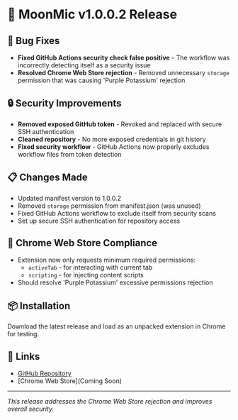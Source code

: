 # 🚀 MoonMic v1.0.0.2 Release

## 🔧 Bug Fixes
- **Fixed GitHub Actions security check false positive** - The workflow was incorrectly detecting itself as a security issue
- **Resolved Chrome Web Store rejection** - Removed unnecessary `storage` permission that was causing 'Purple Potassium' rejection

## 🔒 Security Improvements
- **Removed exposed GitHub token** - Revoked and replaced with secure SSH authentication
- **Cleaned repository** - No more exposed credentials in git history
- **Fixed security workflow** - GitHub Actions now properly excludes workflow files from token detection

## 📋 Changes Made
- Updated manifest version to 1.0.0.2
- Removed `storage` permission from manifest.json (was unused)
- Fixed GitHub Actions workflow to exclude itself from security scans
- Set up secure SSH authentication for repository access

## 🎯 Chrome Web Store Compliance
- Extension now only requests minimum required permissions:
  - `activeTab` - for interacting with current tab
  - `scripting` - for injecting content scripts
- Should resolve 'Purple Potassium' excessive permissions rejection

## 📦 Installation
Download the latest release and load as an unpacked extension in Chrome for testing.

## 🔗 Links
- [GitHub Repository](https://github.com/MoonMic/MoonMic)
- [Chrome Web Store](Coming Soon)

---
*This release addresses the Chrome Web Store rejection and improves overall security.* 